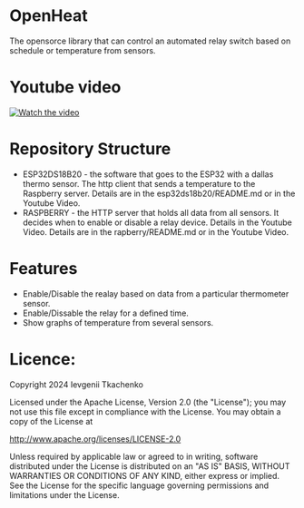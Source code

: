 # OpenHeat 

The opensorce library that can control an automated relay switch based on schedule or temperature from sensors. 

# Youtube video

[![Watch the video](/raspberry/static/images/04_thumbnail.png)](https://www.youtube.com/watch?v=MPbWI9NfuoY)

# Repository Structure 

- ESP32DS18B20 - the software that goes to the ESP32 with a dallas thermo sensor. The http client that sends a temperature to the Raspberry server. Details are in the esp32ds18b20/README.md or in the Youtube Video. 
- RASPBERRY - the HTTP server that holds all data from all sensors. It decides when to enable or disable a relay device. Details in the Youtube Video. Details are in the rapberry/README.md or in the Youtube Video. 

# Features

- Enable/Disable the realay based on data from a particular thermometer sensor.
- Enable/Dissable the relay for a defined time.
- Show graphs of temperature from several sensors.


# Licence:

Copyright 2024  Ievgenii Tkachenko

Licensed under the Apache License, Version 2.0 (the "License");
you may not use this file except in compliance with the License.
You may obtain a copy of the License at

  http://www.apache.org/licenses/LICENSE-2.0

Unless required by applicable law or agreed to in writing, software
distributed under the License is distributed on an "AS IS" BASIS,
WITHOUT WARRANTIES OR CONDITIONS OF ANY KIND, either express or implied.
See the License for the specific language governing permissions and
limitations under the License.